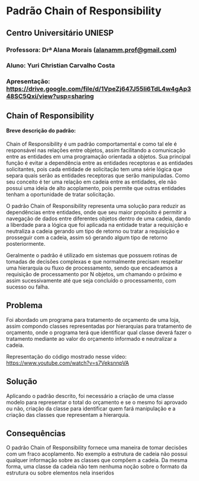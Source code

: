 # Padrão Chain of Responsibility

## Centro Universitário UNIESP

### Professora: Drª Alana Morais ([alanamm.prof@gmail.com](mailto:alanamm.prof@gmail.com))

### Aluno: Yuri Christian Carvalho Costa
### Apresentação: https://drive.google.com/file/d/1VpeZj647J55li6TdL4w4gAp348SC5Qxi/view?usp=sharing

## Chain of Responsibility

#### Breve descrição do padrão:

Chain of Responsibility é um padrão comportamental e como tal ele é responsável nas relações entre objetos, assim facilitando a comunicação entre as entidades em uma programação orientada a objetos. Sua principal função é evitar a dependência entre as entidades receptoras e as entidades solicitantes, pois cada entidade de solicitação tem uma série lógica que separa quais serão as entidades receptoras que serão manipuladas. Como seu conceito é ter uma relação em cadeia entre as entidades, ele não possui uma ideia de alto acoplamento, pois permite que outras entidades tenham a oportunidade de tratar solicitação.

O padrão Chain of Responsibility representa uma solução para reduzir as dependências entre entidades, onde que seu maior propósito é permitir a navegação de dados entre diferentes objetos dentro de uma cadeia, dando a liberdade para a lógica que foi aplicada na entidade tratar a requisição e neutraliza a cadeia gerando um tipo de retorno ou tratar a requisição e prosseguir com a cadeia, assim só gerando algum tipo de retorno posteriormente.

Geralmente o padrão é utilizado em sistemas que possuem rotinas de tomadas de decisões complexas e que normalmente precisam respeitar uma hierarquia ou fluxo de processamento, sendo que encadeamos a requisição de processamento por N objetos, um chamando o próximo e assim sucessivamente até que seja concluído o processamento, com sucesso ou falha.

## Problema

Foi abordado um programa para tratamento de orçamento de uma loja, assim compondo classes representadas por hierarquias para tratamento de orçamento, onde o programa terá que identificar qual classe deverá fazer o tratamento mediante ao valor do orçamento informado e neutralizar a cadeia.

Representação do código mostrado nesse vídeo: https://www.youtube.com/watch?v=s7VeksnnpVA

## Solução

Aplicando o padrão descrito, foi necessário a criação de uma classe modelo para representar o total do orçamento e se o mesmo foi aprovado ou não, criação da classe para identificar quem fará manipulação e a criação das classes que representam a hierarquia.

## Consequências

O padrão Chain of Responsibility fornece uma maneira de tomar decisões com um fraco acoplamento. No exemplo a estrutura de cadeia não possui qualquer informação sobre as classes que compõem a cadeia. Da mesma forma, uma classe da cadeia não tem nenhuma noção sobre o formato da estrutura ou sobre elementos nela inseridos
